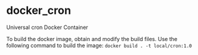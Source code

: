 # docker_cron
Universal cron Docker Container

To build the docker image, obtain and modify the build files. Use the following command to build the image:
`docker build . -t local/cron:1.0`

